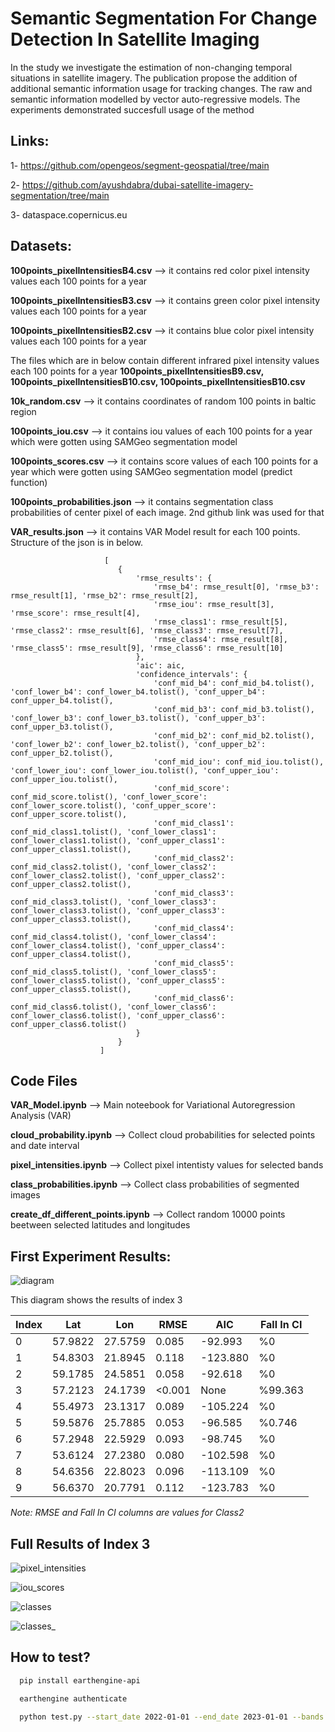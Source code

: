 # Semantic Segmentation For Change Detection In Satellite Imaging

In the study we investigate the estimation of non-changing temporal situations in satellite imagery. The publication propose the addition of additional semantic information usage for tracking changes. The raw and semantic information modelled by vector auto-regressive models. The experiments demonstrated succesfull usage of the method

## Links:
1- https://github.com/opengeos/segment-geospatial/tree/main

2- https://github.com/ayushdabra/dubai-satellite-imagery-segmentation/tree/main

3- dataspace.copernicus.eu

## Datasets:
**100points_pixelIntensitiesB4.csv** --> it contains red color pixel intensity values each 100 points for a year 

**100points_pixelIntensitiesB3.csv** --> it contains green color pixel intensity values each 100 points for a year 

**100points_pixelIntensitiesB2.csv** --> it contains blue color pixel intensity values each 100 points for a year 

The files which are in below contain different infrared pixel intensity values each 100 points for a year **100points_pixelIntensitiesB9.csv, 100points_pixelIntensitiesB10.csv, 100points_pixelIntensitiesB10.csv**

**10k_random.csv** --> it contains coordinates of random 100 points in baltic region

**100points_iou.csv** --> it contains iou values of each 100 points for a year which were gotten using SAMGeo segmentation model

**100points_scores.csv** --> it contains score values of each 100 points for a year which were gotten using SAMGeo segmentation model (predict function)

**100points_probabilities.json** --> it contains segmentation class probabilities of center pixel of each image. 2nd github link was used for that

**VAR_results.json** --> it contains VAR Model result for each 100 points. Structure of the json is in below.

```
                     [
                        {
                            'rmse_results': {
                                'rmse_b4': rmse_result[0], 'rmse_b3': rmse_result[1], 'rmse_b2': rmse_result[2],
                                'rmse_iou': rmse_result[3], 'rmse_score': rmse_result[4],
                                'rmse_class1': rmse_result[5], 'rmse_class2': rmse_result[6], 'rmse_class3': rmse_result[7],
                                'rmse_class4': rmse_result[8], 'rmse_class5': rmse_result[9], 'rmse_class6': rmse_result[10]
                            },
                            'aic': aic,
                            'confidence_intervals': {
                                'conf_mid_b4': conf_mid_b4.tolist(), 'conf_lower_b4': conf_lower_b4.tolist(), 'conf_upper_b4': conf_upper_b4.tolist(),
                                'conf_mid_b3': conf_mid_b3.tolist(), 'conf_lower_b3': conf_lower_b3.tolist(), 'conf_upper_b3': conf_upper_b3.tolist(),
                                'conf_mid_b2': conf_mid_b2.tolist(), 'conf_lower_b2': conf_lower_b2.tolist(), 'conf_upper_b2': conf_upper_b2.tolist(),
                                'conf_mid_iou': conf_mid_iou.tolist(), 'conf_lower_iou': conf_lower_iou.tolist(), 'conf_upper_iou': conf_upper_iou.tolist(),
                                'conf_mid_score': conf_mid_score.tolist(), 'conf_lower_score': conf_lower_score.tolist(), 'conf_upper_score': conf_upper_score.tolist(),
                                'conf_mid_class1': conf_mid_class1.tolist(), 'conf_lower_class1': conf_lower_class1.tolist(), 'conf_upper_class1': conf_upper_class1.tolist(),
                                'conf_mid_class2': conf_mid_class2.tolist(), 'conf_lower_class2': conf_lower_class2.tolist(), 'conf_upper_class2': conf_upper_class2.tolist(),
                                'conf_mid_class3': conf_mid_class3.tolist(), 'conf_lower_class3': conf_lower_class3.tolist(), 'conf_upper_class3': conf_upper_class3.tolist(),
                                'conf_mid_class4': conf_mid_class4.tolist(), 'conf_lower_class4': conf_lower_class4.tolist(), 'conf_upper_class4': conf_upper_class4.tolist(),
                                'conf_mid_class5': conf_mid_class5.tolist(), 'conf_lower_class5': conf_lower_class5.tolist(), 'conf_upper_class5': conf_upper_class5.tolist(),
                                'conf_mid_class6': conf_mid_class6.tolist(), 'conf_lower_class6': conf_lower_class6.tolist(), 'conf_upper_class6': conf_upper_class6.tolist()
                            }
                        }
                    ]
```

## Code Files

**VAR_Model.ipynb** --> Main noteebook for Variational Autoregression Analysis (VAR)

**cloud_probability.ipynb** --> Collect cloud probabilities for selected points and date interval

**pixel_intensities.ipynb** --> Collect pixel intentisty values for selected bands

**class_probabilities.ipynb** --> Collect class probabilities of segmented images

**create_df_different_points.ipynb** --> Collect random 10000 points beetween selected latitudes and longitudes


## First Experiment Results:

![diagram](https://github.com/kursatkomurcu/semantic_segmentation_for-_change_detection_in_satellite_imaging/blob/main/images/diagram.png)

This diagram shows the results of index 3

| Index | Lat      | Lon      | RMSE     | AIC      | Fall In CI |
|-------|----------|----------|----------|----------|------------|
| 0     | 57.9822  | 27.5759  | 0.085    | -92.993  | %0         |
| 1     | 54.8303  | 21.8945  | 0.118    | -123.880 | %0         |
| 2     | 59.1785  | 24.5851  | 0.058    | -92.618  | %0         |
| 3     | 57.2123  | 24.1739  | <0.001   | None     | %99.363    |
| 4     | 55.4973  | 23.1317  | 0.089    | -105.224 | %0         |
| 5     | 59.5876  | 25.7885  | 0.053    | -96.585  | %0.746     |
| 6     | 57.2948  | 22.5929  | 0.093    | -98.745  | %0         |
| 7     | 53.6124  | 27.2380  | 0.080    | -102.598 | %0         |
| 8     | 54.6356  | 22.8023  | 0.096    | -113.109 | %0         |
| 9     | 56.6370  | 20.7791  | 0.112    | -123.783 | %0         |

*Note: RMSE and Fall In CI columns are values for Class2*

## Full Results of Index 3

![pixel_intensities](https://github.com/kursatkomurcu/semantic_segmentation_for-_change_detection_in_satellite_imaging/blob/main/images/pixel_intensities.png)

![iou_scores](https://github.com/kursatkomurcu/semantic_segmentation_for-_change_detection_in_satellite_imaging/blob/main/images/iou_scores.png)

![classes](https://github.com/kursatkomurcu/semantic_segmentation_for-_change_detection_in_satellite_imaging/blob/main/images/classes.png)

![classes_](https://github.com/kursatkomurcu/semantic_segmentation_for-_change_detection_in_satellite_imaging/blob/main/images/classes_.png)

## How to test?

```bash
  pip install earthengine-api
```

```bash
  earthengine authenticate
```

```bash
  python test.py --start_date 2022-01-01 --end_date 2023-01-01 --bands B4,B3,B2 --index 3
```

